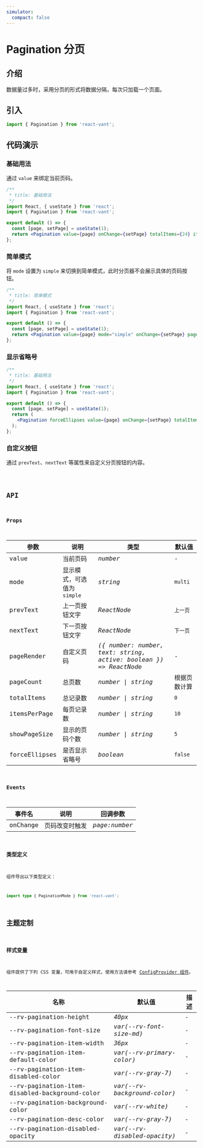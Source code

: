 ```yaml
---
simulator:
  compact: false
---
```


# Pagination 分页

## 介绍

数据量过多时，采用分页的形式将数据分隔，每次只加载一个页面。

## 引入

```js
import { Pagination } from 'react-vant';
```

## 代码演示

### 基础用法

通过 `value` 来绑定当前页码。

```jsx
/**
 * title: 基础用法
 */
import React, { useState } from 'react';
import { Pagination } from 'react-vant';

export default () => {
  const [page, setPage] = useState(1);
  return <Pagination value={page} onChange={setPage} totalItems={24} itemsPerPage={5} />;
};
```

### 简单模式

将 `mode` 设置为 `simple` 来切换到简单模式，此时分页器不会展示具体的页码按钮。

```jsx
/**
 * title: 简单模式
 */
import React, { useState } from 'react';
import { Pagination } from 'react-vant';

export default () => {
  const [page, setPage] = useState(1);
  return <Pagination value={page} mode="simple" onChange={setPage} pageCount={12} />;
};
```

### 显示省略号

```jsx
/**
 * title: 基础用法
 */
import React, { useState } from 'react';
import { Pagination } from 'react-vant';

export default () => {
  const [page, setPage] = useState(1);
  return (
    <Pagination forceEllipses value={page} onChange={setPage} totalItems={125} showPageSize={3} />
  );
};
```

### 自定义按钮

通过 `prevText`、`nextText` 等属性来自定义分页按钮的内容。

<code title="自定义按钮" src="./demo/custom.tsx" />

## API

### Props

| 参数 | 说明 | 类型 | 默认值 |
| --- | --- | --- | --- |
| value | 当前页码 | _number_ | - |
| mode | 显示模式，可选值为 `simple` | _string_ | `multi` |
| prevText | 上一页按钮文字 | _ReactNode_ | `上一页` |
| nextText | 下一页按钮文字 | _ReactNode_ | `下一页` |
| pageRender | 自定义页码 | _({ number: number, text: string, active: boolean }) => ReactNode_ | - |
| pageCount | 总页数 | _number \| string_ | 根据页数计算 |
| totalItems | 总记录数 | _number \| string_ | `0` |
| itemsPerPage | 每页记录数 | _number \| string_ | `10` |
| showPageSize | 显示的页码个数 | _number \| string_ | `5` |
| forceEllipses | 是否显示省略号 | _boolean_ | `false` |

### Events

| 事件名   | 说明           | 回调参数      |
| -------- | -------------- | ------------- |
| onChange | 页码改变时触发 | _page:number_ |

### 类型定义

组件导出以下类型定义：

```ts
import type { PaginationMode } from 'react-vant';
```

## 主题定制

### 样式变量

组件提供了下列 CSS 变量，可用于自定义样式，使用方法请参考 [ConfigProvider 组件](#/zh-CN/config-provider)。

| 名称                                           | 默认值                       | 描述 |
| ---------------------------------------------- | ---------------------------- | ---- |
| --rv-pagination-height                         | _40px_                       | -    |
| --rv-pagination-font-size                      | _var(--rv-font-size-md)_     | -    |
| --rv-pagination-item-width                     | _36px_                       | -    |
| --rv-pagination-item-default-color             | _var(--rv-primary-color)_    | -    |
| --rv-pagination-item-disabled-color            | _var(--rv-gray-7)_           | -    |
| --rv-pagination-item-disabled-background-color | _var(--rv-background-color)_ | -    |
| --rv-pagination-background-color               | _var(--rv-white)_            | -    |
| --rv-pagination-desc-color                     | _var(--rv-gray-7)_           | -    |
| --rv-pagination-disabled-opacity               | _var(--rv-disabled-opacity)_ | -    |
